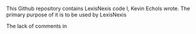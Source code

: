 This Github repository contains LexisNexis code I, Kevin Echols wrote. The primary purpose of it is to be used by LexisNexis

The lack of comments in 

